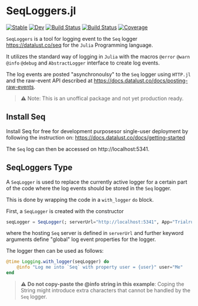 # SeqLoggers.jl

[![Stable](https://img.shields.io/badge/docs-stable-blue.svg)](https://ueliwechsler.github.io/SeqLoggers.jl/stable)
[![Dev](https://img.shields.io/badge/docs-dev-blue.svg)](https://ueliwechsler.github.io/SeqLoggers.jl/dev)
[![Build Status](https://github.com/ueliwechsler/SeqLoggers.jl/workflows/CI/badge.svg)](https://github.com/ueliwechsler/SeqLoggers.jl/actions)
[![Build Status](https://travis-ci.com/ueliwechsler/SeqLoggers.jl.svg?branch=master)](https://travis-ci.com/ueliwechsler/SeqLoggers.jl)
[![Coverage](https://codecov.io/gh/ueliwechsler/SeqLoggers.jl/branch/master/graph/badge.svg)](https://codecov.io/gh/ueliwechsler/SeqLoggers.jl)

`SeqLoggers` is a tool for logging event to the `Seq` logger https://datalust.co/seq for the `Julia` Programming language.

It utilizes the standard way of logging in `Julia` with the macros `@error` `@warn` `@info` `@debug`  and `AbstractLogger` interface to create log events.  

The log events are posted "asynchronoulsy" to the `Seq` logger using `HTTP.jl` and the raw-event API described at https://docs.datalust.co/docs/posting-raw-events.

> :warning: Note: This is an unoffical package and not yet production ready.

## Install Seq

Install Seq for free for development purposesor single-user deployment by following
the instruction on: https://docs.datalust.co/docs/getting-started

The `Seq` log can then be accessed on http://localhost:5341.

## SeqLoggers Type

A `SeqLogger` is used to replace the currently active logger for a certain part of the code where the log events should be stored in the `Seq` logger.

This is done by wrapping the code in a `with_logger` `do` block.

First, a `SeqLogger` is created with the constructor
```julia
seqLogger = SeqLogger(; serverUrl="http://localhost:5341", App="Trialrun", Env="Test")
```
where the hosting `Seq` server is defined in `serverUrl` and further keyword arguments define "global" log event properties for the logger.


The logger then can be used as follows:
```julia
@time Logging.with_logger(seqLogger) do
    @info "Log me into `Seq` with property user = {user}" user="Me"
end
```

> :warning: **Do not copy-paste the @info string in this example**: Coping the String might introduce extra characters that cannot be handled by the `Seq` logger.

